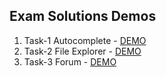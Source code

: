 ## Exam Solutions Demos
1. Task-1 Autocomplete - [DEMO](https://cdn.rawgit.com/DanielaPopova/TelerikAcademy_Homeworks/f0816eac/JS%20DOM%20UI/Exams%20-%20JS%20DOM%20UI/2016-16-August/task-1/task/index.html)
2. Task-2 File Explorer - [DEMO](https://cdn.rawgit.com/DanielaPopova/TelerikAcademy_Homeworks/f0816eac/JS%20DOM%20UI/Exams%20-%20JS%20DOM%20UI/2016-16-August/task-2/task/index.html)
3. Task-3 Forum - [DEMO](https://cdn.rawgit.com/DanielaPopova/TelerikAcademy_Homeworks/f0816eac/JS%20DOM%20UI/Exams%20-%20JS%20DOM%20UI/2016-16-August/task-3/task/index.html)